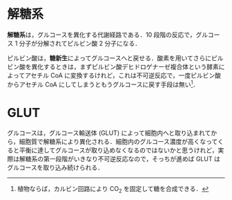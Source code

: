 # 解糖系
**解糖系**は，グルコースを異化する代謝経路である．10 段階の反応で，グルコース 1 分子が分解されてピルビン酸 2 分子になる．

ピルビン酸は，**糖新生**によってグルコースへと戻せる．酸素を用いてさらにピルビン酸を異化するときは，まずピルビン酸デヒドロゲナーゼ複合体という酵素によってアセチル CoA に変換するけれど，これは不可逆反応で，一度ピルビン酸からアセチル CoA にしてしまうともうグルコースに戻す手段は無い[^Calvin]．

[^Calvin]: 植物ならば，カルビン回路により CO<sub>2</sub> を固定して糖を合成できる．

# GLUT
グルコースは，グルコース輸送体 (GLUT) によって細胞内へと取り込まれてから，細胞質で解糖系により異化される．細胞内のグルコース濃度が高くなってくると平衡に達してグルコースが取り込めなくなるのではないかと思うけれど，実際は解糖系の第一段階がいきなり不可逆反応なので，そっちが進めば GLUT はグルコースを取り込み続けられる．
